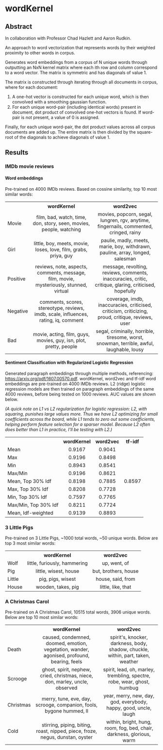 # wordKernel

## Abstract

In collaboration with Professor Chad Hazlett and Aaron Rudkin.

An approach to word vectorization that represents words by their weighted proximity to other words in corpus.

Generates word embeddings from a corpus of N unique words through outputting an NxN kernel matrix where each ith row and column correspond to a word vector.  The matrix is symmetric and has diagonals of value 1.

The matrix is constructed through iterating through all documents in corpus, where for each document:

1) A one-hot vector is constructed for each unique word, which is then convolved with a smoothing gaussian function.
2) For each unique word-pair (including identical words) present in document, dot product of convolved one-hot vectors is found.  If word-pair is not present, a value of 0 is assigned.

Finally, for each unique word-pair, the dot product values across all corpus documents are added up.  The entire matrix is then divided by the square-root of the diagonals to achieve diagonals of value 1. 

## Results

### IMDb movie reviews

#### Word embeddings

Pre-trained on 4000 IMDb reviews.  Based on cossine similarity, top 10 most similar words:

<table style="width:100%">
  <tr>
    <th></th>
    <th>wordKernel</th>
    <th>word2vec</th>
  </tr>
  <tr>
    <td>Movie</td>
    <td align = "center">film, bad, watch, time, don, story, seen, movies, people, watching </td>
    <td align = "center">movies, popcorn, segal, lungren, rgv, anytime, fingernails, commented, cringed, rainy</td>
  </tr>
    <tr>
    <td>Girl</td>
    <td align = "center">little, boy, meets, movie, loses, love, film, grabs, priya, guy</td>
    <td align = "center">paulie, madly, meets, marie, boy, withdrawn, pauline, array, longed, salesman</td>
  </tr>
    <tr>
    <td>Positive</td>
    <td align = "center">reviews, note, aspects, comments, message, film, movie, mysteriously, stunned, virtual</td>
    <td align = "center">message, revolting, reviews, comments, inaccuracies, critic, critique, glaring, criticised, hopefully</td>
  </tr>
    <tr>
    <td>Negative</td>
    <td align = "center">comments, scores, stereotype, reviews, imdb, scale, influences, rating, iq, comment</td>
    <td align = "center">coverage, imdb, inaccuracies, criticised, criticism, criticizing, proud, critique, reviews, user</td>
  </tr>
    <tr>
    <td>Bad</td>
    <td align = "center">movie, acting, film, guys, movies, guy, isn, plot, pretty, people</td>
    <td align = "center">segal, criminally, horrible, tiresome, worst, snowman, terrible, awful, laughable, lousy</td>
  </tr>
</table>

#### Sentiment Classification with Regularized Logistic Regression

Generated paragraph embeddings through multiple methods, referencing: https://arxiv.org/pdf/1607.00570.pdf.  wordKernel, word2vec and tf-idf word embeddings are pre-trained on 4000 IMDb reviews.  L2 (ridge) logistic regression models are then trained on paragraph embeddings of the same 4000 reviews, before being tested on 1000 reviews.  AUC values are shown below.

*(A quick note on L1 vs L2 regularization for logistic regression: L2, with squaring, punishes large values more.  Thus we have L2 optimizing for small coefficients across the board, while L1 tends to zero out some coefficients, helping perform feature selection for a sparser model.  Because L2 often does better than L1 in practice, I'll be testing with L2.)*

<table style="width:100%">
  <tr>
    <th></th>
    <th>wordKernel</th>
    <th>word2vec</th>
    <th>tf-idf</th>
  </tr>
  <tr>
    <td>Mean</td>
    <td align = "center">0.9167</td>
    <td align = "center">0.9041</td>
    <td rowspan = "9" align = "center">0.8597</td>
  </tr>
    <tr>
    <td>Max</td>
    <td align = "center">0.9196</td>
    <td align = "center">0.8498</td>
  </tr>
    <tr>
    <td>Min</td>
    <td align = "center">0.8943</td>
    <td align = "center">0.8541</td>
  </tr>
    <tr>
    <td>Max/Min</td>
    <td align = "center">0.9196</td>
    <td align = "center">0.8621</td>
  </tr>
    <tr>
    <td>Mean, Top 30% Idf</td>
    <td align = "center">0.8198</td>
    <td align = "center">0.7885</td>
  </tr>
    <tr>
    <td>Max, Top 30% Idf</td>
    <td align = "center">0.8208</td>
    <td align = "center">0.7728</td>
  </tr>
    <tr>
    <td>Min, Top 30% Idf</td>
    <td align = "center">0.7597</td>
    <td align = "center">0.7765</td>
  </tr>
    <tr>
    <td>Max/Min, Top 30% Idf</td>
    <td align = "center">0.8211</td>
    <td align = "center">0.7724</td>
  </tr>
    <tr>
    <td>Mean, Idf-weighted</td>
    <td align = "center">0.9139</td>
    <td align = "center">0.8893</td>
</table>

### 3 Little Pigs

Pre-trained on 3 Little Pigs, ~1000 total words, ~50 unique words.  Below are top 3 most similar words:

<table style="width:100%">
  <tr>
    <th></th>
    <th>wordKernel</th>
    <th>word2vec</th>
  </tr>
  <tr>
    <td>Wolf</td>
    <td align = "center">little, furiously, hammering</td>
    <td align = "center">up, went, of</td>
  </tr>
    <tr>
    <td>Pig</td>
    <td align = "center">little, wisest, house</td>
    <td align = "center">but, brothers, house</td>
  </tr>
    <tr>
    <td>Little</td>
    <td align = "center">pig, pigs, wisest</td>
    <td align = "center">house, said, from</td>
  </tr>
    <tr>
    <td>House</td>
    <td align = "center">wooden, takes, pig</td>
    <td align = "center">little, like, that</td>
  </tr>
</table>

### A Christmas Carol

Pre-trained on A Christmas Carol, 10515 total words, 3906 unique words.  Below are top 10 most similar words:

<table style="width:100%">
  <tr>
    <th></th>
    <th>wordKernel</th>
    <th>word2vec</th>
  </tr>
  <tr>
    <td>Death</td>
    <td align = "center">caused, condemned, doomed, emotion, vegetation, wander, agonised, profound, bearing, feels</td>
    <td align = "center">spirit's, knocker, darkness, body, shadow, chuckle, within, part, taken, weather</td>
  </tr>
    <tr>
    <td>Scrooge</td>
    <td align = "center">ghost, spirit, nephew, cried, christmas, niece, don, marley, uncle, observed</td>
    <td align = "center">spirit, lead, oh, marley, trembling, spectre, robe, wear, ghost, humbug</td>
  </tr>
    <tr>
    <td>Christmas</td>
    <td align = "center">merry, tune, eve, day, scrooge, companion, fools, bygone hummed, ll</td>
    <td align = "center">year, merry, new, day, god, everybody, happy, good, uncle, laugh</td>
  </tr>
    <tr>
    <td>Cold</td>
    <td align = "center">stirring, piping, biting, roast, nipped, piece, froze, negus, dunstan, oyster</td>
    <td align = "center">within, bright, hung, room, fog, bed, chair, darkness, glorious, warm</td>
  </tr>
</table>
